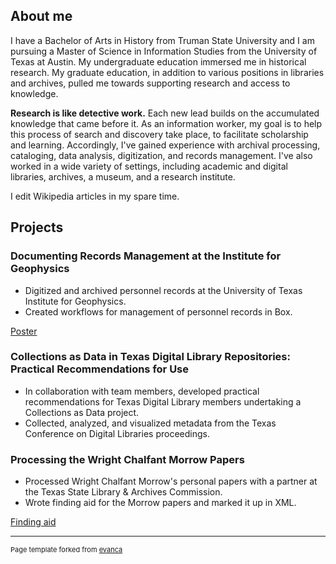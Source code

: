 ## About me

I have a Bachelor of Arts in History from Truman State University and I am pursuing a Master of Science in Information Studies from the University of Texas at Austin. My undergraduate education immersed me in historical research. My graduate education, in addition to various positions in libraries and archives, pulled me towards supporting research and access to knowledge. 

**Research is like detective work.** Each new lead builds on the accumulated knowledge that came before it. As an information worker, my goal is to help this process of search and discovery take place, to facilitate scholarship and learning. Accordingly, I've gained experience with archival processing, cataloging, data analysis, digitization, and records management. I've also worked in a wide variety of settings, including academic and digital libraries, archives, a museum, and a research institute.

I edit Wikipedia articles in my spare time.

## Projects

### Documenting Records Management at the Institute for Geophysics

- Digitized and archived personnel records at the University of Texas Institute for Geophysics.
- Created workflows for management of personnel records in Box.

[Poster](/pdf/Morgan_CapstonePoster.pdf)

### Collections as Data in Texas Digital Library Repositories: Practical Recommendations for Use

- In collaboration with team members, developed practical recommendations for Texas Digital Library members undertaking a Collections as Data project.
- Collected, analyzed, and visualized metadata from the Texas Conference on Digital Libraries proceedings.

### Processing the Wright Chalfant Morrow Papers

- Processed Wright Chalfant Morrow's personal papers with a partner at the Texas State Library & Archives Commission.
- Wrote finding aid for the Morrow papers and marked it up in XML.

[Finding aid](http://legacy.lib.utexas.edu/taro/tslac/90058/tsl-90058.html)

---
<p style="font-size:11px">Page template forked from <a href="https://github.com/evanca/quick-portfolio">evanca</a></p>
<!-- Remove above link if you don't want to attibute -->

